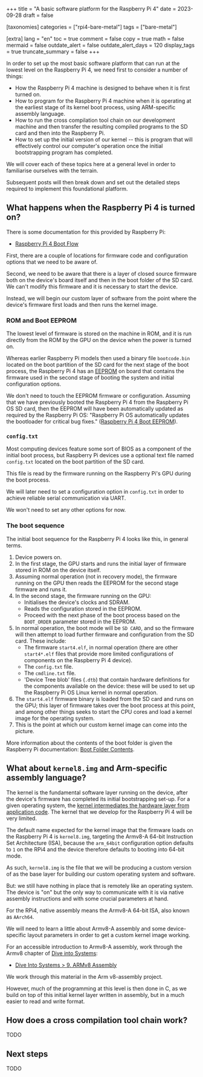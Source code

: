 +++
title = "A basic software platform for the Raspberry Pi 4"
date = 2023-09-28
draft = false

[taxonomies]
categories = ["rpi4-bare-metal"]
tags = ["bare-metal"]

[extra]
lang = "en"
toc = true
comment = false
copy = true
math = false
mermaid = false
outdate_alert = false
outdate_alert_days = 120
display_tags = true
truncate_summary = false
+++

In order to set up the most basic software platform that can run at the lowest
level on the Raspberry Pi 4, we need first to consider a number of things:

- How the Raspberry Pi 4 machine is designed to behave when it is first turned
  on.
- How to program for the Raspberry Pi 4 machine when it is operating at the
  earliest stage of its kernel boot process, using ARM-specific assembly
  language.
- How to run the cross compilation tool chain on our development machine and
  then transfer the resulting compiled programs to the SD card and then into
  the Raspberry Pi.
- How to set up the initial version of our kernel -- this is program that will
  effectively control our computer's operation once the initial bootstrapping
  program has completed.

We will cover each of these topics here at a general level in order to
familiarise ourselves with the terrain.

Subsequent posts will then break down and set out the detailed steps required to
implement this foundational platform.

## What happens when the Raspberry Pi 4 is turned on?

There is some documentation for this provided by Raspberry Pi:

- [Raspberry Pi 4 Boot Flow](https://www.raspberrypi.com/documentation/computers/raspberry-pi.html#raspberry-pi-4-boot-flow)

First, there are a couple of locations for firmware code and configuration
options that we need to be aware of.

Second, we need to be aware that there is a layer of closed source firmware both
on the device's board itself and then in the boot folder of the SD card. We
can't modify this firmware and it is necessary to start the device.

Instead, we will begin our custom layer of software from the point where the
device's firmware first loads and then runs the kernel image.

### ROM and Boot EEPROM

The lowest level of firmware is stored on the machine in ROM, and it is run
directly from the ROM by the GPU on the device when the power is turned on.

Whereas earlier Raspberry Pi models then used a binary file `bootcode.bin`
located on the boot partition of the SD card for the next stage of the boot
process, the Raspberry Pi 4 has an
[EEPROM](https://en.wikipedia.org/wiki/EEPROM) on board that contains the
firmware used in the second stage of booting the system and initial
configuration options.

We don't need to touch the EEPROM firmware or configuration. Assuming that we
have previously booted the Raspberry Pi 4 from the Raspberry Pi OS SD card, then
the EEPROM will have been automatically updated as required by the Raspberry Pi
OS: "Raspberry Pi OS automatically updates the bootloader for critical bug
fixes."
([Raspberry Pi 4 Boot EEPROM](https://www.raspberrypi.com/documentation/computers/raspberry-pi.html#raspberry-pi-4-boot-eeprom)).

### `config.txt`

Most computing devices feature some sort of BIOS as a component of the initial
boot process, but Raspberry Pi devices use a optional text file named
`config.txt` located on the boot partition of the SD card.

This file is read by the firmware running on the Raspberry Pi's GPU during the
boot process.

We will later need to set a configuration option in `config.txt` in order to
achieve reliable serial communication via UART.

We won't need to set any other options for now.

### The boot sequence

The initial boot sequence for the Raspberry Pi 4 looks like this, in general
terms.

1. Device powers on.
2. In the first stage, the GPU starts and runs the initial layer of firmware
   stored in ROM on the device itself.
3. Assuming normal operation (not in recovery mode), the firmware running on the
   GPU then reads the EEPROM for the second stage firmware and runs it.
4. In the second stage, the firmware running on the GPU:
    - Initialises the device's clocks and SDRAM.
    - Reads the configuration stored in the EEPROM.
    - Proceed with the next phase of the boot process based on the `BOOT_ORDER`
      parameter stored in the EEPROM.
5. In normal operation, the boot mode will be `SD CARD`, and so the firmware
   will then attempt to load further firmware and configuration from the SD
   card. These include:
    - The firmware `start4.elf`, in normal operation (there are other
      `start4*.elf` files that provide more limited configurations of components
      on the Raspberry Pi 4 device).
    - The `config.txt` file.
    - The `cmdline.txt` file.
    - 'Device Tree blob' files (`.dtb`) that contain hardware definitions
      for the components available on the device: these will be used to set up
      the Raspberry Pi OS Linux kernel in normal operation.
6. The `start4.elf` firmware binary is loaded from the SD card and runs on the
   GPU; this layer of firmware takes over the boot process at this point, and
   among other things seeks to start the CPU cores and load a kernel image for
   the operating system.
7. This is the point at which our custom kernel image can come into the picture.

More information about the contents of the boot folder is given the Raspberry Pi
documentation:
[Boot Folder Contents](https://www.raspberrypi.com/documentation/computers/configuration.html#the-boot-folder).

## What about `kernel8.img` and Arm-specific assembly language?

The kernel is the fundamental software layer running on the device, after the
device's firmware has completed its initial bootstrapping set-up. For a given
operating system, the
[kernel intermediates the hardware layer from application code](https://en.wikipedia.org/wiki/Kernel_%28operating_system%29).
The kernel that we develop for the Raspberry Pi 4 will be very limited.

The default name expected for the kernel image that the firmware loads on the
Raspberry Pi 4 is `kernel8.img`, targeting the Armv8-A 64-bit Instruction Set
Architecture (ISA), because the `arm_64bit` configuration option defaults to `1`
on the RPi4 and the device therefore defaults to booting into 64-bit mode.

As such, `kernel8.img` is the file that we will be producing a custom version of
as the base layer for building our custom operating system and software.

But: we still have nothing in place that is remotely like an operating system.
The device is "on" but the only way to communicate with it is via native
assembly instructions and with some crucial parameters at hand.

For the RPi4, native assembly means the Armv8-A 64-bit ISA, also known as 
`AArch64`.

We will need to learn a little about Armv8-A assembly and some device-specific
layout parameters in order to get a custom kernel image working.

For an accessible introduction to Armv8-A assembly, work through the Armv8
chapter of [Dive into Systems](/glossary/dive-into-systems/):

- [Dive Into Systems > 9. ARMv8 Assembly](https://diveintosystems.org/book/C9-ARM64/index.html)

We work through this material in the Arm v8-assembly project.

However, much of the programming at this level is then done in C, as we build on
top of this initial kernel layer written in assembly, but in a much easier to
read and write format.

## How does a cross compilation tool chain work?

TODO

## Next steps

TODO
